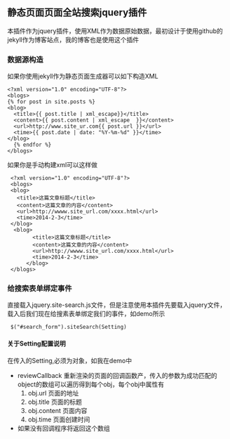 ## 静态页面页面全站搜索jquery插件

 本插件作为jquery插件，使用XML作为数据原始数据，最初设计于使用github的jekyll作为博客站点，我的博客[](http://www.songyuchao.com)也是使用这个插件

### 数据源构造

 如果你使用jekyll作为静态页面生成器可以如下构造XML

    <?xml version="1.0" encoding="UTF-8"?>
    <blogs>
    {% for post in site.posts %}
    <blog>
      <title>{{ post.title | xml_escape}}</title>
      <content>{{ post.content | xml_escape  }}</content>
      <url>http://www.site_ur.com{{ post.url }}</url>
      <time>{{ post.date | date: "%Y-%m-%d" }}</time>
    </blog>
      {% endfor %}
    </blogs>

 如果你是手动构建xml可以这样做

     <?xml version="1.0" encoding="UTF-8"?>
     <blogs>
     <blog>
       <title>这篇文章标题</title>
       <content>这篇文章的内容</content>
       <url>http://wwww.site_url.com/xxxx.html</url>
       <time>2014-2-3</time>
     </blog>
      <blog>
            <title>这篇文章标题</title>
            <content>这篇文章的内容</content>
            <url>http://wwww.site_url.com/xxxx.html</url>
            <time>2014-2-3</time>
          </blog>
     </blogs>

### 给搜索表单绑定事件

直接载入jquery.site-search.js文件，但是注意使用本插件先要载入jquery文件，载入后我们现在给搜素表单绑定我们的事件，如demo所示

     $("#search_form").siteSearch(Setting)

#### 关于Setting配置说明

在传入的Setting,必须为对象，如我在demo中

*  reviewCallback 重新渲染的页面的回调函数产，传入的参数为成功匹配的object的数组可以遍历得到每个obj，每个obj中属性有
    1. obj.url 页面的地址
    2. obj.title 页面的标题
    3. obj.content 页面内容
    4. obj.time 页面创建时间
* 如果没有回调程序将返回这个数组

